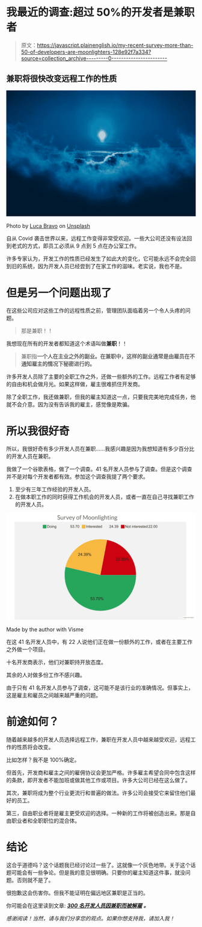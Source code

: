 # 我最近的调查:超过 50%的开发者是兼职者

> 原文：<https://javascript.plainenglish.io/my-recent-survey-more-than-50-of-developers-are-moonlighters-128e92f7a334?source=collection_archive---------0----------------------->

## 兼职将很快改变远程工作的性质

![](img/0ee088b8f8f7b2f7fd888092bec22e6d.png)

Photo by [Luca Bravo](https://unsplash.com/@lucabravo?utm_source=medium&utm_medium=referral) on [Unsplash](https://unsplash.com?utm_source=medium&utm_medium=referral)

自从 Covid 袭击世界以来，远程工作变得非常受欢迎。一些大公司还没有设法回到老式的方式，即员工必须从 9 点到 5 点在办公室工作。

许多专家认为，开发工作的性质已经发生了如此大的变化，它可能永远不会完全回到旧的系统，因为开发人员已经尝到了在家工作的滋味。老实说，我也不是。

# 但是另一个问题出现了

在这些公司应对这些工作的远程性质之前，管理团队面临着另一个令人头疼的问题。

> 那是兼职！！

我想现在所有的开发者都知道这个术语叫做**兼职**！！

> 兼职指**一个人在主业之外的副业。在兼职中，这样的副业通常是由雇员在不通知雇主的情况下秘密进行的。**

许多开发人员除了主要的全职工作之外，还做一些额外的工作。远程工作者有足够的自由和机会做月光。如果这样做，雇主很难抓住开发商。

除了全职工作，我还做兼职，但我的雇主知道这一点，只要我完美地完成任务，他就不会介意。因为没有告诉我的雇主，感觉像是欺骗。

# 所以我很好奇

所以，我很好奇有多少开发人员在兼职……我感兴趣是因为我想知道有多少百分比的开发人员在兼职。

我做了一个谷歌表格，做了一个调查。41 名开发人员参与了调查。但是这个调查并不是对每个开发者都有效。参加这个调查我提了两个要求。

1.  至少有三年工作经验的开发人员。
2.  在做本职工作的同时获得工作机会的开发人员，或者一直在自己寻找兼职工作的开发人员。

![](img/3ff4f55b21640e7bc49014e309d11cff.png)

Made by the author with Visme

在这 41 名开发人员中，有 22 人说他们正在做一份额外的工作，或者在主要工作之外做一个项目。

十名开发商表示，他们对兼职持开放态度。

其余的人对做多份工作不感兴趣。

由于只有 41 名开发人员参与了调查，这可能不是该行业的准确情况。但事实上，这是雇主和雇员之间越来越严重的问题。

# 前途如何？

随着越来越多的开发人员选择远程工作，兼职在开发人员中越来越受欢迎，远程工作的性质将会改变。

比如怎样？我不是 100%确定。

但首先，开发商和雇主之间的雇佣协议会更加严格。许多雇主希望合同中包含这样的条款，即开发者不能加班或做其他工作或项目。许多大公司已经在这么做了。

其次，兼职将成为整个行业更流行和普遍的做法。许多公司会接受它来留住他们最好的员工。

第三，自由职业者将是雇主更受欢迎的选择。一种新的工作将被创造出来。那是自由职业者和全职职位的混合体。

# 结论

这合乎道德吗？这个话题我已经讨论过一些了。这就像一个灰色地带。关于这个话题可能会有一些争论。但是我的意见很明确。只要你的雇主知道这件事，就没问题。否则就不是了。

很抱歉这会伤害你。但我不能证明在偏远地区兼职是正当的。

你可能会在这里读到文章: [***300 名开发人员因兼职而被解雇***](/300-developers-have-been-fired-for-moonlighting-e5b701080686?source=your_stories_page-------------------------------------) ***。***

*感谢阅读！当然，请与我们分享您的观点。如果你想支持我，请加入我！*